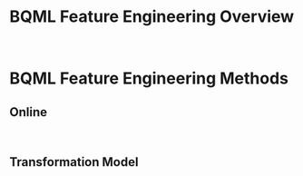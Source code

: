 # BQML Feature Engineering Overview

<br>

# BQML Feature Engineering Methods

## Online

<br>

## Transformation Model